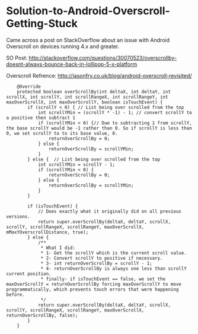 # Solution-to-Android-Overscroll-Getting-Stuck

Came across a post on StackOverflow about an issue with Android Overscroll on devices running 4.x and greater. 

SO Post: http://stackoverflow.com/questions/30070523/overscrollby-doesnt-always-bounce-back-in-lollipop-5-x-platform

Overscroll Refrence: http://jasonfry.co.uk/blog/android-overscroll-revisited/


		@Override
		protected boolean overScrollBy(int deltaX, int deltaY, int scrollX, int scrollY, int scrollRangeX, int scrollRangeY, int maxOverScrollX, int maxOverScrollY, boolean isTouchEvent) {
			if (scrollY < 0) { // List being over scrolled from the top
				int scrollYMin = (scrollY * -1) - 1; // convert scrollY to a positive then subtract 1
				if (scrollYMin < 0) {// Due to subtracting 1 from scrollY, the base scrollY would be -1 rather than 0. So if scrollY is less than 0, we set scrollY to to its base value, 0.
					returnOverScrollBy = 0;
				} else {
					returnOverScrollBy = scrollYMin;
				}
			} else {  // List being over scrolled from the top
				int scrollYMin = scrollY - 1;
				if (scrollYMin < 0) {
					returnOverScrollBy = 0;
				} else {
					returnOverScrollBy = scrollYMin;
				}
			}

			if (isTouchEvent) {
				// Does exactly what it originally did on all previous versions.
				return super.overScrollBy(deltaX, deltaY, scrollX, scrollY, scrollRangeX, scrollRangeY, maxOverScrollX, mMaxYOverscrollDistance, true);
			} else {
				/**
				 * What I did:
				 * 1- Get the scrollY which is the current scroll value.  
				 * 2- Convert scrollY to positive if necessary. 
				 * 3- int returnOverScrollBy = scrollY - 1; 
				 * 4- returnOverScrollBy is always one less than scrollY current position.  
				 * finally- if isTouchEvent == false, we set the maxOverScrollY = returnOverScrollBy forcing maxOverScrollY to move programmatically, which prevents touch errors that were happening before. 
				 */
				return super.overScrollBy(deltaX, deltaY, scrollX, scrollY, scrollRangeX, scrollRangeY, maxOverScrollX, returnOverScrollBy, false);
			}
		}
